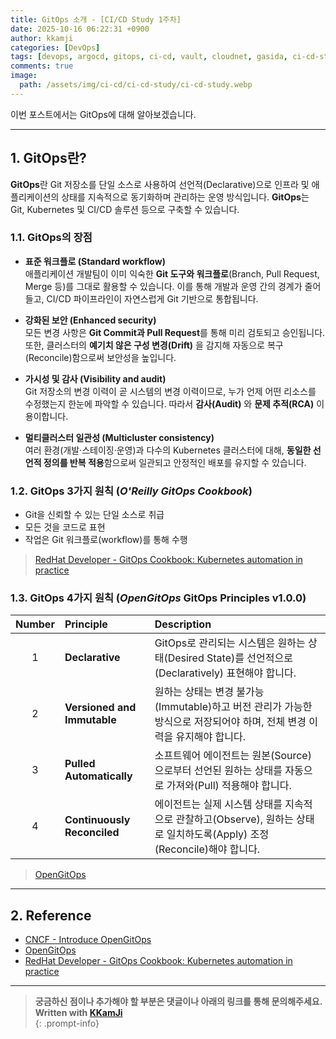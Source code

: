 ```yaml
---
title: GitOps 소개 - [CI/CD Study 1주차]
date: 2025-10-16 06:22:31 +0900
author: kkamji
categories: [DevOps]
tags: [devops, argocd, gitops, ci-cd, vault, cloudnet, gasida, ci-cd-study, ci-cd-study-1w]
comments: true
image:
  path: /assets/img/ci-cd/ci-cd-study/ci-cd-study.webp
---
```


이번 포스트에서는 GitOps에 대해 알아보겠습니다.

---

## 1. GitOps란?

**GitOps**란 Git 저장소를 단일 소스로 사용하여 선언적(Declarative)으로 인프라 및 애플리케이션의 상태를 지속적으로 동기화하며 관리하는 운영 방식입니다. **GitOps**는 Git, Kubernetes 및 CI/CD 솔루션 등으로 구축할 수 있습니다.

### 1.1. GitOps의 장점

- **표준 워크플로 (Standard workflow)**  
  애플리케이션 개발팀이 이미 익숙한 **Git 도구와 워크플로**(Branch, Pull Request, Merge 등)를 그대로 활용할 수 있습니다. 이를 통해 개발과 운영 간의 경계가 줄어들고, CI/CD 파이프라인이 자연스럽게 Git 기반으로 통합됩니다.

- **강화된 보안 (Enhanced security)**  
  모든 변경 사항은 **Git Commit과 Pull Request**를 통해 미리 검토되고 승인됩니다. 또한, 클러스터의 **예기치 않은 구성 변경(Drift)** 을 감지해 자동으로 복구(Reconcile)함으로써 보안성을 높입니다.

- **가시성 및 감사 (Visibility and audit)**  
  Git 저장소의 변경 이력이 곧 시스템의 변경 이력이므로, 누가 언제 어떤 리소스를 수정했는지 한눈에 파악할 수 있습니다. 따라서 **감사(Audit)** 와 **문제 추적(RCA)** 이 용이합니다.

- **멀티클러스터 일관성 (Multicluster consistency)**  
  여러 환경(개발·스테이징·운영)과 다수의 Kubernetes 클러스터에 대해, **동일한 선언적 정의를 반복 적용**함으로써 일관되고 안정적인 배포를 유지할 수 있습니다.

### 1.2. GitOps 3가지 원칙 (*O'Reilly GitOps Cookbook*)

- Git을 신뢰할 수 있는 단일 소스로 취급
- 모든 것을 코드로 표현
- 작업은 Git 워크플로(workflow)를 통해 수행

> [RedHat Developer - GitOps Cookbook: Kubernetes automation in practice](https://developers.redhat.com/articles/2022/12/20/gitops-cookbook-kubernetes-automation-practice)

### 1.3. GitOps 4가지 원칙 (*OpenGitOps* GitOps Principles v1.0.0)

| Number | Principle                   | Description                                                                                                           |
| :----: | :-------------------------- | :-------------------------------------------------------------------------------------------------------------------- |
|   1    | **Declarative**             | GitOps로 관리되는 시스템은 원하는 상태(Desired State)를 선언적으로(Declaratively) 표현해야 합니다.                      |
|   2    | **Versioned and Immutable** | 원하는 상태는 변경 불가능(Immutable)하고 버전 관리가 가능한 방식으로 저장되어야 하며, 전체 변경 이력을 유지해야 합니다. |
|   3    | **Pulled Automatically**    | 소프트웨어 에이전트는 원본(Source)으로부터 선언된 원하는 상태를 자동으로 가져와(Pull) 적용해야 합니다.                  |
|   4    | **Continuously Reconciled** | 에이전트는 실제 시스템 상태를 지속적으로 관찰하고(Observe), 원하는 상태로 일치하도록(Apply) 조정(Reconcile)해야 합니다. |

> [OpenGitOps](https://opengitops.dev/)

---

## 2. Reference

- [CNCF - Introduce OpenGitOps](https://www.cncf.io/projects/opengitops/)
- [OpenGitOps](https://opengitops.dev/)
- [RedHat Developer - GitOps Cookbook: Kubernetes automation in practice](https://developers.redhat.com/articles/2022/12/20/gitops-cookbook-kubernetes-automation-practice)

---

> **궁금하신 점이나 추가해야 할 부분은 댓글이나 아래의 링크를 통해 문의해주세요.**  
> **Written with [KKamJi](https://www.linkedin.com/in/taejikim/)**  
{: .prompt-info}
